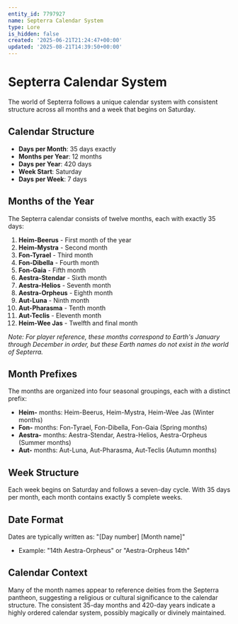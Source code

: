 ```yaml
---
entity_id: 7797927
name: Septerra Calendar System
type: Lore
is_hidden: false
created: '2025-06-21T21:24:47+00:00'
updated: '2025-08-21T14:39:50+00:00'
---
```


# Septerra Calendar System

The world of Septerra follows a unique calendar system with consistent structure across all months and a week that begins on Saturday.

## Calendar Structure

- **Days per Month**: 35 days exactly
- **Months per Year**: 12 months
- **Days per Year**: 420 days
- **Week Start**: Saturday
- **Days per Week**: 7 days

## Months of the Year

The Septerra calendar consists of twelve months, each with exactly 35 days:

1. **Heim-Beerus** - First month of the year
2. **Heim-Mystra** - Second month
3. **Fon-Tyrael** - Third month
4. **Fon-Dibella** - Fourth month
5. **Fon-Gaia** - Fifth month
6. **Aestra-Stendar** - Sixth month
7. **Aestra-Helios** - Seventh month
8. **Aestra-Orpheus** - Eighth month
9. **Aut-Luna** - Ninth month
10. **Aut-Pharasma** - Tenth month
11. **Aut-Teclis** - Eleventh month
12. **Heim-Wee Jas** - Twelfth and final month

*Note: For player reference, these months correspond to Earth's January through December in order, but these Earth names do not exist in the world of Septerra.*

## Month Prefixes

The months are organized into four seasonal groupings, each with a distinct prefix:

- **Heim-** months: Heim-Beerus, Heim-Mystra, Heim-Wee Jas (Winter months)
- **Fon-** months: Fon-Tyrael, Fon-Dibella, Fon-Gaia (Spring months)
- **Aestra-** months: Aestra-Stendar, Aestra-Helios, Aestra-Orpheus (Summer months)
- **Aut-** months: Aut-Luna, Aut-Pharasma, Aut-Teclis (Autumn months)

## Week Structure

Each week begins on Saturday and follows a seven-day cycle. With 35 days per month, each month contains exactly 5 complete weeks.

## Date Format

Dates are typically written as: "[Day number] [Month name]"

- Example: "14th Aestra-Orpheus" or "Aestra-Orpheus 14th"

## Calendar Context

Many of the month names appear to reference deities from the Septerra pantheon, suggesting a religious or cultural significance to the calendar structure. The consistent 35-day months and 420-day years indicate a highly ordered calendar system, possibly magically or divinely maintained.